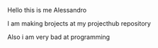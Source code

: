 Hello this is me Alessandro

I am making brojects at my projecthub repository

Also i am very bad at programming
